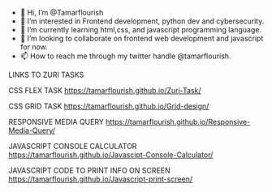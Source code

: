 - 👋 Hi, I’m @Tamarflourish
- 👀 I’m interested in Frontend development, python dev and cybersecurity.
- 🌱 I’m currently learning html,css, and javascript programming language.
- 💞️ I’m looking to collaborate on frontend web development and javascript for now.
- 📫 How to reach me through my twitter handle @tamarflourish.

LINKS TO ZURI TASKS


CSS FLEX TASK 
https://tamarflourish.github.io/Zuri-Task/

CSS GRID TASK
https://tamarflourish.github.io/Grid-design/


RESPONSIVE MEDIA QUERY
https://tamarflourish.github.io/Responsive-Media-Query/


JAVASCRIPT CONSOLE CALCULATOR
https://tamarflourish.github.io/Javascipt-Console-Calculator/


JAVASCRIPT CODE TO PRINT INFO ON SCREEN
 https://tamarflourish.github.io/Javascript-print-screen/



<!---
Tamarflourish/Tamarflourish is a ✨ special ✨ repository because its `README.md` (this file) appears on your GitHub profile.
You can click the Preview link to take a look at your changes.
--->
